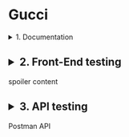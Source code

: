 # Gucci
<details><summary>1. Documentation</summary>
-Test Plan
-Test Cases
-Traceability Matrix
</details>

## <details><summary>2. Front-End testing</summary>
spoiler content
</details>

## <details><summary>3. API testing</summary>
Postman API
</details>
